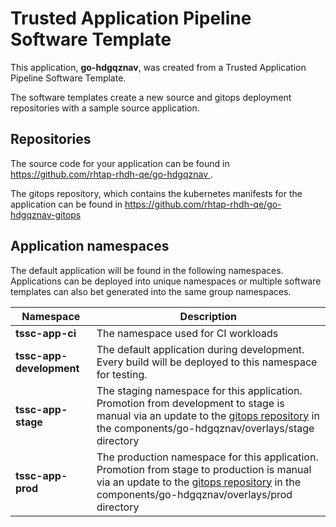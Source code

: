 # Trusted Application Pipeline Software Template

This application, **go-hdgqznav**, was created from a Trusted Application Pipeline Software Template.

The software templates create a new source and gitops deployment repositories with a sample source application. 

## Repositories

The source code for your application can be found in [https://github.com/rhtap-rhdh-qe/go-hdgqznav ](https://github.com/rhtap-rhdh-qe/go-hdgqznav ).
 
The gitops repository, which contains the kubernetes manifests for the application can be found in 
[https://github.com/rhtap-rhdh-qe/go-hdgqznav-gitops ](https://github.com/rhtap-rhdh-qe/go-hdgqznav-gitops ) 

## Application namespaces 

The default application will be found in the following namespaces. Applications can be deployed into unique namespaces or multiple software templates can also bet generated into the same group namespaces.  

|  Namespace   |  Description   |  
| -------- | -------- |
| **tssc-app-ci** | The namespace used for CI workloads |
| **tssc-app-development** | The default application during development. Every build will be deployed to this namespace for testing. |
| **tssc-app-stage** | The staging namespace for this application. Promotion from development to stage is manual via an update to the [gitops repository](https://github.com/rhtap-rhdh-qe/go-hdgqznav-gitops ) in the components/go-hdgqznav/overlays/stage directory |
| **tssc-app-prod** | The production namespace for this application. Promotion from stage to production is manual via an update to the [gitops repository](https://github.com/rhtap-rhdh-qe/go-hdgqznav-gitops ) in the components/go-hdgqznav/overlays/prod directory |